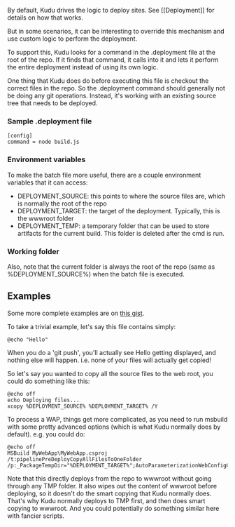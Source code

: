 By default, Kudu drives the logic to deploy sites. See [[Deployment]] for details on how that works.

But in some scenarios, it can be interesting to override this mechanism and use custom logic to perform the deployment.

To support this, Kudu looks for a command in the .deployment file at the root of the repo. If it finds that command, it calls into it and lets it perform the entire deployment instead of using its own logic.

One thing that Kudu does do before executing this file is checkout the correct files in the repo. So the .deployment command should generally not be doing any git operations. Instead, it's working with an existing source tree that needs to be deployed.

### Sample .deployment file

```
[config]
command = node build.js
```

### Environment variables

To make the batch file more useful, there are a couple environment variables that it can access:

- DEPLOYMENT_SOURCE: this points to where the source files are, which is normally the root of the repo
- DEPLOYMENT_TARGET: the target of the deployment. Typically, this is the wwwroot folder
- DEPLOYMENT_TEMP: a temporary folder that can be used to store artifacts for the current build. This folder is deleted after the cmd is run.


### Working folder

Also, note that the current folder is always the root of the repo (same as %DEPLOYMENT_SOURCE%) when the batch file is executed.


## Examples

Some more complete examples are on [this gist](https://gist.github.com/3342182).

To take a trivial example, let's say this file contains simply:

    @echo "Hello"

When you do a 'git push', you'll actually see Hello getting displayed, and nothing else will happen. i.e. none of your files will actually get copied!

So let's say you wanted to copy all the source files to the web root, you could do something like this:

    @echo off
    echo Deploying files...
    xcopy %DEPLOYMENT_SOURCE% %DEPLOYMENT_TARGET% /Y

To process a WAP, things get more complicated, as you need to run msbuild with some pretty advanced options (which is what Kudu normally does by default). e.g. you could do:

    @echo off
    MSBuild MyWebApp\MyWebApp.csproj /t:pipelinePreDeployCopyAllFilesToOneFolder /p:_PackageTempDir="%DEPLOYMENT_TARGET%";AutoParameterizationWebConfigConnectionStrings=false;Configuration=Debug;SolutionDir="%DEPLOYMENT_SOURCE%"
    
Note that this directly deploys from the repo to wwwroot without going through any TMP folder. It also wipes out the content of wwwroot before deploying, so it doesn't do the smart copying that Kudu normally does. That's why Kudu normally deploys to TMP first, and then does smart copying to wwwroot. And you could potentially do something similar here with fancier scripts.